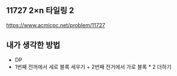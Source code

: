 ## 11727 2×n 타일링 2

<https://www.acmicpc.net/problem/11727>

## 내가 생각한 방법

<!-- ![이미지](./img.png) -->

- DP
- 1번째 전꺼에서 세로 블록 세우기 + 2번째 전거에서 가로 블록 \* 2 더하기
